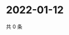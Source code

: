 # 2022-01-12

共 0 条

<!-- BEGIN WEIBO -->
<!-- 最后更新时间 Wed Jan 12 2022 15:00:40 GMT+0800 (China Standard Time) -->

<!-- END WEIBO -->
